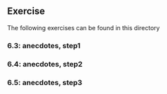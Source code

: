 ## Exercise

The following exercises can be found in this directory

### 6.3: anecdotes, step1

### 6.4: anecdotes, step2

### 6.5: anecdotes, step3